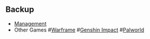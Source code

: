 ## Backup
- [Management](management.html)
- Other Games
#[Warframe](warframe.html)
#[Genshin Impact](genshinimpact.html)
#[Palworld](palworld.html)


